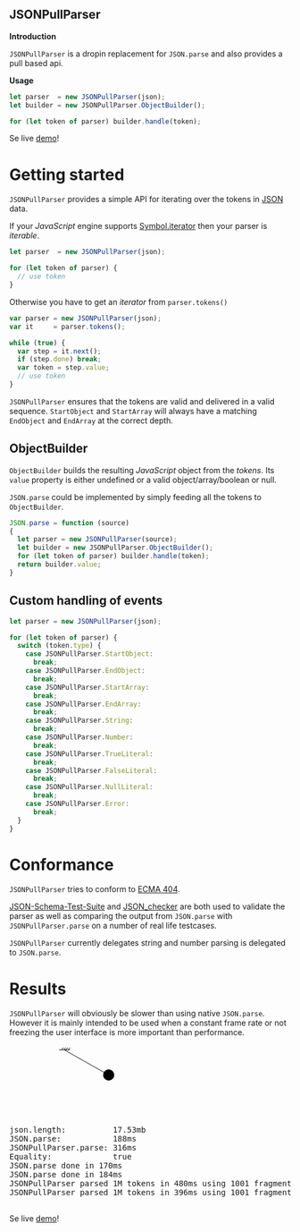 JSONPullParser
--------------

**Introduction**

`JSONPullParser` is a dropin replacement for `JSON.parse` and also provides a
pull based api.

**Usage**

```javascript
let parser  = new JSONPullParser(json);
let builder = new JSONPullParser.ObjectBuilder();

for (let token of parser) builder.handle(token);
```

Se live [demo](demo.html)!

# Getting started

`JSONPullParser` provides a simple API for iterating over the tokens in
[JSON](http://www.json.org/) data.

If your *JavaScript* engine supports [Symbol.iterator](https://developer.mozilla.org/en/docs/Web/JavaScript/Reference/Iteration_protocols)
then your parser is *iterable*.

```javascript
let parser  = new JSONPullParser(json);

for (let token of parser) {
  // use token
}
```

Otherwise you have to get an *iterator* from `parser.tokens()`

```javascript
var parser = new JSONPullParser(json);
var it     = parser.tokens();

while (true) {
  var step = it.next();
  if (step.done) break;
  var token = step.value;
  // use token
}
```

`JSONPullParser` ensures that the tokens are valid and delivered in a valid
sequence. `StartObject` and `StartArray` will always have a matching `EndObject`
and `EndArray` at the correct depth.

## ObjectBuilder

`ObjectBuilder` builds the resulting *JavaScript* object from the *tokens*. Its
`value` property is either undefined or a valid object/array/boolean or null.

`JSON.parse` could be implemented by simply feeding all the tokens to
`ObjectBuilder`.

```javascript
JSON.parse = function (source)
{
  let parser = new JSONPullParser(source);
  let builder = new JSONPullParser.ObjectBuilder();
  for (let token of parser) builder.handle(token);
  return builder.value;
}
```

## Custom handling of events

```javascript
let parser = new JSONPullParser(json);

for (let token of parser) {
  switch (token.type) {
    case JSONPullParser.StartObject:
      break;
    case JSONPullParser.EndObject:
      break;
    case JSONPullParser.StartArray:
      break;
    case JSONPullParser.EndArray:
      break;
    case JSONPullParser.String:
      break;
    case JSONPullParser.Number:
      break;
    case JSONPullParser.TrueLiteral:
      break;
    case JSONPullParser.FalseLiteral:
      break;
    case JSONPullParser.NullLiteral:
      break;
    case JSONPullParser.Error:
      break;
  }
}

```

# Conformance

`JSONPullParser` tries to conform to [ECMA 404](http://www.json.org).

[JSON-Schema-Test-Suite](https://github.com/json-schema-org/JSON-Schema-Test-Suite)
and [JSON_checker](http://www.json.org/JSON_checker/) are both used to validate
the parser as well as comparing the output from `JSON.parse` with
`JSONPullParser.parse` on a number of real life testcases.

`JSONPullParser` currently delegates string and number parsing is delegated to
`JSON.parse`.

# Results

`JSONPullParser` will obviously be slower than using native `JSON.parse`.
However it is mainly intended to be used when a constant frame rate or not
freezing the user interface is more important than performance.

<div>
  <svg version="1.1"
       baseProfile="full"
       width="200"
       height="130"
       viewBox="0 0 200 130"
       xmlns="http://www.w3.org/2000/svg">
    <path d="M89,9 h4 l4,-4 l-4,4 h4 l4,-4 l-4,4 h4 l4,-4 l-4,4 h4 l4,-4 l-4,4 h4" stroke="black"/>
    <path d="M99,9 L100,10 L101,9 z" stroke="black" fill="black"/>
    <line x1="100" y1="10" x2="178" y2="54" stroke="black" fill="black"/>
    <circle cx="178" cy="54" r="10" stroke="none" fill="black"/>
  </svg>
  <pre>
json.length:          17.53mb
JSON.parse:           188ms
JSONPullParser.parse: 316ms
Equality:             true
JSON.parse done in 170ms
JSON.parse done in 184ms
JSONPullParser parsed 1M tokens in 480ms using 1001 fragments
JSONPullParser parsed 1M tokens in 396ms using 1001 fragments
  </pre>
</div>

Se live [demo](demo.html)!
